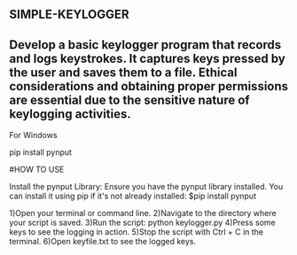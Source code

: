 SIMPLE-KEYLOGGER
----------------------------------------------------------------------------------------------------------------------------------------------------------------------------------------------------------------
Develop a basic keylogger program that records and logs keystrokes. It captures keys pressed by the user and saves them to a file. Ethical considerations and obtaining proper permissions are essential due to the sensitive nature of keylogging activities.
----------------------------------------------------------------------------------------------------------------------------------------------------------------------------------------------------------------
For Windows

pip install pynput

#HOW TO USE

Install the pynput Library:
Ensure you have the pynput library installed. You can install it using pip if it's not already installed:
$pip install pynput

1)Open your terminal or command line.
2)Navigate to the directory where your script is saved.
3)Run the script:
    python keylogger.py
4)Press some keys to see the logging in action.
5)Stop the script with Ctrl + C in the terminal.
6)Open keyfile.txt to see the logged keys.

